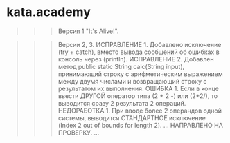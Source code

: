 # kata.academy
>>> Версия 1
"It's Alive!".

>>> Версии 2, 3.
ИСПРАВЛЕНИЕ 1.
Добавлено исключение (try + catch), вместо вывода сообщений об ошибках в консоль через (println).
ИСПРАВЛЕНИЕ 2.
Добавлен метод public static String calc(String input), принимающий строку с арифметическим выражением между двумя числами и возвращающий строку с результатом их выполнения.
ОШИБКА 1. Если в конце ввести ДРУГОЙ оператор типа (2 + 2 -) или (2+2/), то выводится сразу 2 результата 2 операций.
НЕДОРАБОТКА 1. При вводе более 2 операндов одной системы, выводится СТАНДАРТНОЕ исключение (Index 2 out of bounds for length 2).
... НАПРАВЛЕНО НА ПРОВЕРКУ. ...
